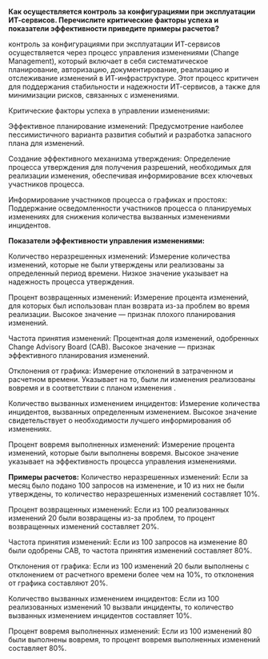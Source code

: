 **Как осуществляется контроль за конфигурациями при эксплуатации ИТ-сервисов. Перечислите критические факторы успеха и показатели эффективности приведите примеры расчетов?**

контроль за конфигурациями при эксплуатации ИТ-сервисов осуществляется через процесс управления изменениями (Change Management), который включает в себя систематическое планирование, авторизацию, документирование, реализацию и отслеживание изменений в ИТ-инфраструктуре. Этот процесс критичен для поддержания стабильности и надежности ИТ-сервисов, а также для минимизации рисков, связанных с изменениями.

<dp> Критические факторы успеха в управлении изменениями:

<dp>Эффективное планирование изменений: Предусмотрение наиболее пессимистичного варианта развития событий и разработка запасного плана для изменений.

<dp>Создание эффективного механизма утверждения: Определение процесса утверждения для получения разрешений, необходимых для реализации изменения, обеспечивая информирование всех ключевых участников процесса.

<dp> Информирование участников процесса о графиках и простоях: Поддержание осведомленности участников процесса о планируемых изменениях для снижения количества вызванных изменениями инцидентов.

<dp> **Показатели эффективности управления изменениями:**

<dp> Количество неразрешенных изменений: Измерение количества изменений, которые не были утверждены или реализованы за определенный период времени. Низкое значение указывает на надежность процесса утверждения.

<dp> Процент возвращенных изменений: Измерение процента изменений, для которых был использован план возврата из-за проблем во время реализации. Высокое значение — признак плохого планирования изменений.

<dp> Частота принятия изменений: Процентная доля изменений, одобренных Change Advisory Board (CAB). Высокое значение — признак эффективного планирования изменений.

<dp> Отклонения от графика: Измерение отклонений в затраченном и расчетном времени. Указывает на то, были ли изменения реализованы вовремя и в соответствии с планом изменения .

<dp> Количество вызванных изменением инцидентов: Измерение количества инцидентов, вызванных определенным изменением. Высокое значение свидетельствует о необходимости лучшего информирования об изменениях.

<dp> Процент вовремя выполненных изменений: Измерение процента изменений, которые были выполнены вовремя. Высокое значение указывает на эффективность процесса управления изменениями.

<dp> **Примеры расчетов:**
<dp>  Количество неразрешенных изменений: Если за месяц было подано 100 запросов на изменение, и 10 из них не были утверждены, то количество неразрешенных изменений составляет 10%.

<dp> Процент возвращенных изменений: Если из 100 реализованных изменений 20 были возвращены из-за проблем, то процент возвращенных изменений составляет 20%.

<dp> Частота принятия изменений: Если из 100 запросов на изменение 80 были одобрены CAB, то частота принятия изменений составляет 80%.

<dp> Отклонения от графика: Если из 100 изменений 20 были выполнены с отклонением от расчетного времени более чем на 10%, то отклонения от графика составляют 20%.

<dp> Количество вызванных изменением инцидентов: Если из 100 реализованных изменений 10 вызвали инциденты, то количество вызванных изменением инцидентов составляет 10%.

<dp> Процент вовремя выполненных изменений: Если из 100 изменений 80 были выполнены вовремя, то процент вовремя выполненных изменений составляет 80%.
